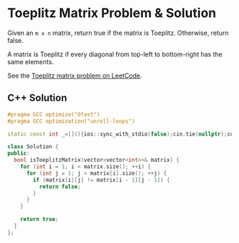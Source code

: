 # Toeplitz Matrix Problem & Solution

Given an `m x n` matrix, return true if the matrix is Toeplitz.
Otherwise, return false.

A matrix is Toeplitz if every diagonal from top-left to bottom-right has the same elements.

See the [Toeplitz matrix problem on LeetCode](https://leetcode.com/problems/toeplitz-matrix).

## C++ Solution

```cpp
#pragma GCC optimize("Ofast")
#pragma GCC optimization("unroll-loops")

static const int _=[](){ios::sync_with_stdio(false);cin.tie(nullptr);cout.tie(nullptr);return 0;}();

class Solution {
public:
  bool isToeplitzMatrix(vector<vector<int>>& matrix) {
    for (int i = 1; i < matrix.size(); ++i) {
      for (int j = 1; j < matrix[i].size(); ++j) {
        if (matrix[i][j] != matrix[i - 1][j - 1]) {
          return false;
        }
      }
    }

    return true;
  }
};
```
